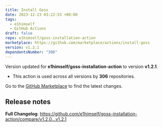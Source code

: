 ```yaml
---
title: Install Goss
date: 2023-12-23 03:22:53 +00:00
tags:
  - e1himself
  - GitHub Actions
draft: false
repo: e1himself/goss-installation-action
marketplace: https://github.com/marketplace/actions/install-goss
version: v1.2.1
dependentsNumber: "306"
---
```



Version updated for **e1himself/goss-installation-action** to version **v1.2.1**.
- This action is used across all versions by **306** repositories.

Go to the [GitHub Marketplace](https://github.com/marketplace/actions/install-goss) to find the latest changes.

## Release notes

**Full Changelog**: https://github.com/e1himself/goss-installation-action/compare/v1.2.0...v1.2.1
